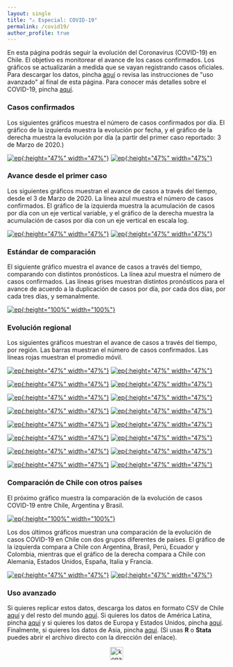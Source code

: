 ```yaml
---
layout: single
title: "⚠️ Especial: COVID-19"
permalink: /covid19/
author_profile: true
---
```


En esta página podrás seguir la evolución del Coronavirus (COVID-19) en Chile. El objetivo es monitorear el avance de los casos confirmados. Los gráficos se actualizarán a medida que se vayan registrando casos oficiales. Para descargar los datos, pincha [aquí](https://www.minsal.cl/nuevo-coronavirus-2019-ncov/casos-confirmados-en-chile-covid-19/) o revisa las instrucciones de "uso avanzado" al final de esta página. Para conocer más detalles sobre el COVID-19, pincha [aquí](https://www.minsal.cl/nuevo-coronavirus-2019-ncov/).

### Casos confirmados

Los siguientes gráficos muestra el número de casos confirmados por día. El gráfico de la izquierda muestra la evolución por fecha, y el gráfico de la derecha muestra la evolución por día (a partir del primer caso reportado: 3 de Marzo de 2020.)

[![ep](/images/chile_casos_diarios_fecha.png){:height="47%" width="47%"}](https://tresquintos.cl/images/chile_casos_diarios_fecha.png) [![ep](/images/chile_casos_diarios_dia.png){:height="47%" width="47%"}](https://tresquintos.cl/images/chile_casos_diarios_dia.png)


### Avance desde el primer caso

Los siguientes gráficos muestran el avance de casos a través del tiempo, desde el 3 de Marzo de 2020. La línea azul muestra el número de casos confirmados. El gráfico de la izquierda muestra la acumulación de casos por día con un eje vertical variable, y el gráfico de la derecha muestra la acumulación de casos por día con un eje vertical en escala log.

[![ep](/images/chile_casos_acumulados_freq.png){:height="47%" width="47%"}](https://tresquintos.cl/images/chile_casos_acumulados_freq.png) [![ep](/images/chile_casos_acumulados_log.png){:height="47%" width="47%"}](https://tresquintos.cl/images/chile_casos_acumulados_log.png)


### Estándar de comparación

El siguiente gráfico muestra el avance de casos a través del tiempo, comparando con distintos pronósticos. La línea azul muestra el número de casos confirmados. Las líneas grises muestran distintos pronósticos para el avance de acuerdo a la duplicación de casos por día, por cada dos días, por cada tres días, y semanalmente.

[![ep](/images/chile_casos_standard.png){:height="100%" width="100%"}](https://tresquintos.cl/images/chile_casos_standard.png)


### Evolución regional

Los siguientes gráficos muestran el avance de casos a través del tiempo, por región. Las barras muestran el número de casos confirmados. Las líneas rojas muestran el promedio móvil.

[![ep](/images/chile_arica.png){:height="47%" width="47%"}](https://tresquintos.cl/images/chile_arica.png) [![ep](/images/chile_tarapaca.png){:height="47%" width="47%"}](https://tresquintos.cl/images/chile_tarapaca.png)

[![ep](/images/chile_antofagasta.png){:height="47%" width="47%"}](https://tresquintos.cl/images/chile_antofagasta.png) [![ep](/images/chile_atacama.png){:height="47%" width="47%"}](https://tresquintos.cl/images/chile_atacama.png)

[![ep](/images/chile_coquimbo.png){:height="47%" width="47%"}](https://tresquintos.cl/images/chile_coquimbo.png) [![ep](/images/chile_valparaiso.png){:height="47%" width="47%"}](https://tresquintos.cl/images/chile_valparaiso.png)

[![ep](/images/chile_metropolitana.png){:height="47%" width="47%"}](https://tresquintos.cl/images/chile_metropolitana.png) [![ep](/images/chile_ohiggins.png){:height="47%" width="47%"}](https://tresquintos.cl/images/chile_ohiggins.png)

[![ep](/images/chile_maule.png){:height="47%" width="47%"}](https://tresquintos.cl/images/chile_maule.png) [![ep](/images/chile_ñuble.png){:height="47%" width="47%"}](https://tresquintos.cl/images/chile_ñuble.png)

[![ep](/images/chile_biobio.png){:height="47%" width="47%"}](https://tresquintos.cl/images/chile_biobio.png) [![ep](/images/chile_araucania.png){:height="47%" width="47%"}](https://tresquintos.cl/images/chile_araucania.png)

[![ep](/images/chile_losrios.png){:height="47%" width="47%"}](https://tresquintos.cl/images/chile_losrios.png) [![ep](/images/chile_loslagos.png){:height="47%" width="47%"}](https://tresquintos.cl/images/chile_loslagos.png)

[![ep](/images/chile_aysen.png){:height="47%" width="47%"}](https://tresquintos.cl/images/chile_aysen.png) [![ep](/images/chile_magallanes.png){:height="47%" width="47%"}](https://tresquintos.cl/images/chile_magallanes.png)


### Comparación de Chile con otros países

El próximo gráfico muestra la comparación de la evolución de casos COVID-19 entre Chile, Argentina y Brasil.

[![ep](/images/latam_casos_standard.png){:height="100%" width="100%"}](https://tresquintos.cl/images/latam_casos_standard.png)

Los dos últimos gráficos muestran una comparación de la evolución de casos COVID-19 en Chile con dos grupos diferentes de países. El gráfico de la izquierda compara a Chile con Argentina, Brasil, Perú, Ecuador y Colombia, mientras que el gráfico de la derecha compara a Chile con Alemania, Estados Unidos, España, Italia y Francia.

[![ep](/images/latam_casos_standard.png){:height="47%" width="47%"}](https://tresquintos.cl/images/latam_casos_standard.png) [![ep](/images/europa_casos_standard2.png){:height="47%" width="47%"}](https://tresquintos.cl/images/europa_casos_standard2.png)


### Uso avanzado

Si quieres replicar estos datos, descarga los datos en formato CSV de Chile [aquí](https://raw.githubusercontent.com/tresquintos/tresquintos.github.io/master/files/covid19_chile.csv) y del resto del mundo [aquí](https://raw.githubusercontent.com/tresquintos/tresquintos.github.io/master/files/covid19_mundo.csv). Si quieres los datos de América Latina, pincha [aquí](https://raw.githubusercontent.com/tresquintos/tresquintos.github.io/master/files/covid19_latam.csv) y si quieres los datos de Europa y Estados Unidos, pincha [aquí](https://raw.githubusercontent.com/tresquintos/tresquintos.github.io/master/files/covid19_europa.csv). Finalmente, si quieres los datos de Asia, pincha [aquí](https://raw.githubusercontent.com/tresquintos/tresquintos.github.io/master/files/covid19_asia.csv). (Si usas **R** o **Stata** puedes abrir el archivo directo con la dirección del enlace).

<style>
.aligncenter {
    text-align: center;
}
</style>
<p class="aligncenter">
    <img src="/images/nes.png" width="30" height="30" alt="konami" />
</p>
<script src="/js/topsecret.js"></script>


<!-- Favicon -->
<link rel="apple-touch-icon" sizes="180x180" href="/apple-touch-icon.png">
<link rel="icon" type="image/png" sizes="32x32" href="/favicon-32x32.png">
<link rel="icon" type="image/png" sizes="16x16" href="/favicon-16x16.png">
<link rel="manifest" href="/site.webmanifest">
<link rel="mask-icon" href="/safari-pinned-tab.svg" color="#5bbad5">
<meta name="msapplication-TileColor" content="#b91d47">
<meta name="theme-color" content="#ffffff">

